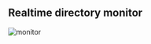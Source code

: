 <h2> Realtime directory monitor </h2>

![monitor](https://user-images.githubusercontent.com/58119359/233758400-7d0fa23c-6641-48fd-a198-d4cb24dbf776.png)
